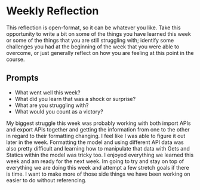 # Weekly Reflection
This reflection is open-format, so it can be whatever you like. Take this opportunity to write a bit on some of the things you have learned this week or some of the things that you are still struggling with; identify some challenges you had at the beginning of the week that you were able to overcome, or just generally reflect on how you are feeling at this point in the course.


## Prompts
- What went well this week?
- What did you learn that was a shock or surprise?
- What are you struggling with?
- What would you count as a victory?


My biggest struggle this week was probably working with both import APIs and export APIs together and getting the information from one to the other in regard to their formatting changing. I feel like I was able to figure it out later in the week. Formatting the model and using different API data was also pretty difficult and learning how to manipulate that data with Gets and Statics within the model was tricky too. I enjoyed everything we learned this week and am ready for the next week. Im going to try and stay on top of everything we are doing this week and attempt a few stretch goals if there is time. I want to make more of those side things we have been working on easier to do without referencing.